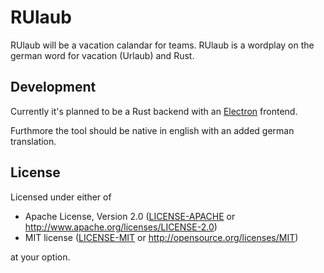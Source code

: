 # RUlaub

RUlaub will be a vacation calandar for teams.
RUlaub is a wordplay on the german word for vacation (Urlaub) and Rust.

## Development

Currently it's planned to be a Rust backend with an
[Electron](https://www.electronjs.org/) frontend.

Furthmore the tool should be native in english with an added german translation.

## License

Licensed under either of

- Apache License, Version 2.0 ([LICENSE-APACHE](LICENSE-APACHE) or
  http://www.apache.org/licenses/LICENSE-2.0)
- MIT license ([LICENSE-MIT](LICENSE-MIT) or http://opensource.org/licenses/MIT)

at your option.
